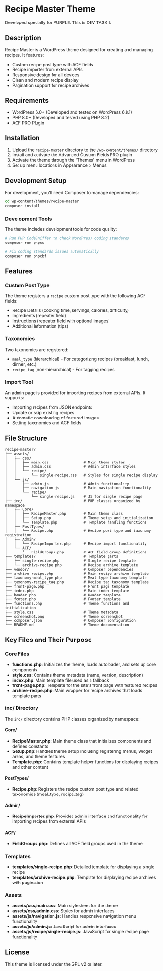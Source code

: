# Recipe Master Theme

Developed specially for PURPLE. This is DEV TASK 1.

## Description

Recipe Master is a WordPress theme designed for creating and managing recipes. It features:

- Custom recipe post type with ACF fields
- Recipe importer from external APIs
- Responsive design for all devices
- Clean and modern recipe display
- Pagination support for recipe archives

## Requirements

- WordPress 6.0+ (Developed and tested on WordPress 6.8.1)
- PHP 8.0+ (Developed and tested using PHP 8.2)
- ACF PRO Plugin

## Installation

1. Upload the `recipe-master` directory to the `/wp-content/themes/` directory
2. Install and activate the Advanced Custom Fields PRO plugin
3. Activate the theme through the 'Themes' menu in WordPress
4. Set up menu locations in Appearance > Menus

## Development Setup

For development, you'll need Composer to manage dependencies:

```bash
cd wp-content/themes/recipe-master
composer install
```

### Development Tools

The theme includes development tools for code quality:

```bash
# Run PHP CodeSniffer to check WordPress coding standards
composer run phpcs

# Fix coding standards issues automatically
composer run phpcbf
```

## Features

### Custom Post Type

The theme registers a `recipe` custom post type with the following ACF fields:

- Recipe Details (cooking time, servings, calories, difficulty)
- Ingredients (repeater field)
- Instructions (repeater field with optional images)
- Additional Information (tips)

### Taxonomies

Two taxonomies are registered:

- `meal_type` (hierarchical) - For categorizing recipes (breakfast, lunch, dinner, etc.)
- `recipe_tag` (non-hierarchical) - For tagging recipes

### Import Tool

An admin page is provided for importing recipes from external APIs. It supports:

- Importing recipes from JSON endpoints
- Update or skip existing recipes
- Automatic downloading of featured images
- Setting taxonomies and ACF fields

## File Structure

```
recipe-master/
├── assets/
│   ├── css/
│   │   ├── main.css                # Main theme styles
│   │   ├── admin.css               # Admin interface styles
│   │   └── recipe/
│   │       └── single-recipe.css   # Styles for single recipe display
│   └── js/
│       ├── admin.js                # Admin functionality
│       ├── navigation.js           # Main navigation functionality
│       └── recipe/
│           └── single-recipe.js    # JS for single recipe page
├── inc/                            # PHP classes organized by namespace
│   ├── Core/
│   │   ├── RecipeMaster.php        # Main theme class
│   │   ├── Setup.php               # Theme setup and initialization
│   │   └── Template.php            # Template handling functions
│   ├── PostTypes/
│   │   └── Recipe.php              # Recipe post type and taxonomy registration
│   ├── Admin/
│   │   └── RecipeImporter.php      # Recipe import functionality
│   └── ACF/
│       └── FieldGroups.php         # ACF field group definitions
├── templates/                      # Template parts
│   ├── single-recipe.php           # Single recipe template
│   └── archive-recipe.php          # Recipe archive template
├── vendor/                         # Composer dependencies
├── archive-recipe.php              # Main recipe archive template
├── taxonomy-meal_type.php          # Meal type taxonomy template
├── taxonomy-recipe_tag.php         # Recipe tag taxonomy template
├── front-page.php                  # Front page template
├── index.php                       # Main index template
├── header.php                      # Header template
├── footer.php                      # Footer template
├── functions.php                   # Theme functions and initialization
├── style.css                       # Theme metadata
├── screenshot.png                  # Theme screenshot
├── composer.json                   # Composer configuration
└── README.md                       # Theme documentation
```

## Key Files and Their Purpose

### Core Files

- **functions.php**: Initializes the theme, loads autoloader, and sets up core components
- **style.css**: Contains theme metadata (name, version, description)
- **index.php**: Main template file used as a fallback
- **front-page.php**: Template for the site's front page with featured recipes
- **archive-recipe.php**: Main wrapper for recipe archives that loads template parts

### inc/ Directory

The `inc/` directory contains PHP classes organized by namespace:

#### Core/

- **RecipeMaster.php**: Main theme class that initializes components and defines constants
- **Setup.php**: Handles theme setup including registering menus, widget areas, and theme features
- **Template.php**: Contains template helper functions for displaying recipes and other content

#### PostTypes/

- **Recipe.php**: Registers the recipe custom post type and related taxonomies (meal_type, recipe_tag)

#### Admin/

- **RecipeImporter.php**: Provides admin interface and functionality for importing recipes from external APIs

#### ACF/

- **FieldGroups.php**: Defines all ACF field groups used in the theme

### Templates

- **templates/single-recipe.php**: Detailed template for displaying a single recipe
- **templates/archive-recipe.php**: Template for displaying recipe archives with pagination

### Assets

- **assets/css/main.css**: Main stylesheet for the theme
- **assets/css/admin.css**: Styles for admin interfaces
- **assets/js/navigation.js**: Handles responsive navigation menu functionality
- **assets/js/admin.js**: JavaScript for admin interfaces
- **assets/js/recipe/single-recipe.js**: JavaScript for single recipe page functionality

## License

This theme is licensed under the GPL v2 or later. 